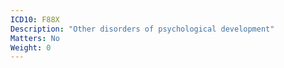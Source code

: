 ```yaml
---
ICD10: F88X
Description: "Other disorders of psychological development"
Matters: No
Weight: 0
---
```


